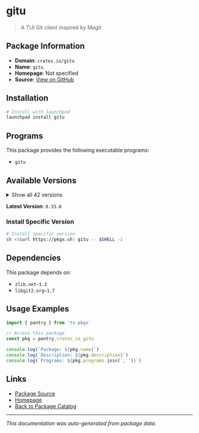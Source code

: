 # gitu

> A TUI Git client inspired by Magit

## Package Information

- **Domain**: `crates.io/gitu`
- **Name**: `gitu`
- **Homepage**: Not specified
- **Source**: [View on GitHub](https://github.com/pkgxdev/pantry/tree/main/projects/crates.io/gitu/package.yml)

## Installation

```bash
# Install with launchpad
launchpad install gitu
```

## Programs

This package provides the following executable programs:

- `gitu`

## Available Versions

<details>
<summary>Show all 42 versions</summary>

- `0.33.0`, `0.32.0`, `0.31.0`, `0.30.3`, `0.30.1`
- `0.29.0`, `0.28.2`, `0.28.1`, `0.28.0`, `0.27.0`
- `0.26.0`, `0.25.0`, `0.24.0`, `0.23.1`, `0.23.0`
- `0.22.1`, `0.22.0`, `0.21.1`, `0.21.0`, `0.20.1`
- `0.20.0`, `0.19.2`, `0.19.1`, `0.19.0`, `0.18.4`
- `0.18.3`, `0.18.2`, `0.18.0`, `0.17.1`, `0.17.0`
- `0.16.0`, `0.15.0`, `0.14.0`, `0.13.1`, `0.13.0`
- `0.12.1`, `0.12.0`, `0.11.0`, `0.10.0`, `0.9.1`
- `0.9.0`, `0.8.0`

</details>

**Latest Version**: `0.33.0`

### Install Specific Version

```bash
# Install specific version
sh <(curl https://pkgx.sh) gitu -- $SHELL -i
```

## Dependencies

This package depends on:

- `zlib.net~1.3`
- `libgit2.org~1.7`

## Usage Examples

```typescript
import { pantry } from 'ts-pkgx'

// Access this package
const pkg = pantry.crates_io_gitu

console.log(`Package: ${pkg.name}`)
console.log(`Description: ${pkg.description}`)
console.log(`Programs: ${pkg.programs.join(', ')}`)
```

## Links

- [Package Source](https://github.com/pkgxdev/pantry/tree/main/projects/crates.io/gitu/package.yml)
- [Homepage](#)
- [Back to Package Catalog](../package-catalog.md)

---

*This documentation was auto-generated from package data.*
